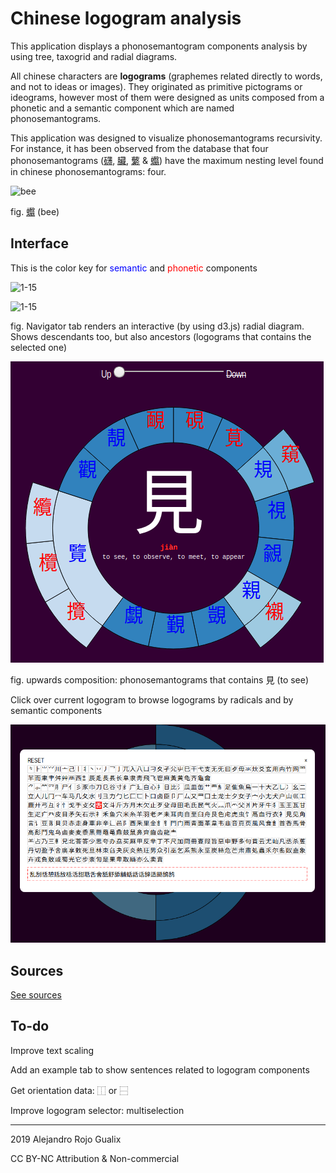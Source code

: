 # Chinese logogram analysis

This application displays a phonosemantogram components analysis by using tree, taxogrid and radial diagrams.



All chinese characters are **logograms** (graphemes related directly to words, and not to ideas or images). They originated as primitive pictograms or ideograms, however most of them were designed as units composed from a phonetic and a semantic component which are named phonosemantograms.

This application was designed to visualize phonosemantograms recursivity. For instance, it has been observed from the database that four phonosemantograms ([礴](https://alerojorela.neocities.org/writing/chineseGraphemes/analysis.html?q=礴), [臟](https://alerojorela.neocities.org/writing/chineseGraphemes/analysis.html?q=臟), [蘩](https://alerojorela.neocities.org/writing/chineseGraphemes/analysis.html?q=蘩) & [蠮](https://alerojorela.neocities.org/writing/chineseGraphemes/analysis.html?q=蠮)) have the maximum nesting level found in chinese phonosemantograms: four.

![bee](./readme/readme_1蠮.png)

fig.  [蠮](https://alerojorela.neocities.org/writing/ChineseGraphemes/analysis.html?q=蠮) (bee)



## Interface

<p>This is the color key for <span style="color: blue">semantic </span> and <span style="color: red">phonetic</span> components</p>

![1-15](./readme/readme_1殹.png)

![1-15](./readme/readme_2殹.png)

fig. Navigator tab renders an interactive (by using d3.js) radial diagram. Shows descendants too, but also ancestors (logograms that contains the selected one)

![1-15](./readme/readme_005.png)

fig. upwards composition: phonosemantograms that contains 見 (to see)



Click over current logogram to browse logograms by radicals and by semantic components

![browser](./readme/readme_006.png)



## Sources

<a href="SOURCES.txt">See sources</a>



## To-do

Improve text scaling

Add an example tab to show sentences related to logogram components

Get orientation data: ⿰ or ⿱

Improve logogram selector: multiselection



------

2019 Alejandro Rojo Gualix

CC BY-NC Attribution & Non-commercial
